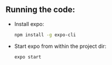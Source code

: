 ## Running the code:
- Install expo:
    ```bash
    npm install -g expo-cli
    ```
- Start expo from within the project dir:
    ```bash
    expo start
    ```